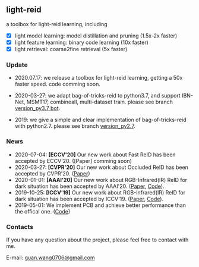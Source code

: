 ## light-reid
a toolbox for light-reid learning, including 
- [x] light model learning: model distillation and pruning (1.5x-2x faster)
- [x] light feature learning: binary code learning (10x faster)
- [x] light retrieval: coarse2fine retrieval (5x faster)

### Update
- 2020.07.17: we release a toolbox for light-reid learning, getting a 50x faster speed. code comming soon.
* 2020-03-27: we adapt bag-of-tricks-reid to python3.7, and support IBN-Net, MSMT17, combineall, multi-dataset train. please see branch [version_py3.7 bot](https://github.com/wangguanan/light-reid/tree/version_py3.7_bot).
- 2019: we give a simple and clear implementation of bag-of-tricks-reid with python2.7. please see branch [version_py2.7](https://github.com/wangguanan/light-reid/tree/version_py2.7).

### News
* 2020-07-04: **[ECCV'20]** Our new work about Fast ReID has been accepted by ECCV'20. ([Paper] comming soon)
* 2020-03-27: **[CVPR'20]** Our new work about Occluded ReID has been accepted by CVPR'20. ([Paper](https://arxiv.org/abs/2003.08177))
* 2020-01-01: **[AAAI'20]** Our new work about RGB-Infrared(IR) ReID for dark situation has been accepted by AAAI'20. ([Paper](https://arxiv.org/pdf/2002.04114.pdf), [Code](https://github.com/wangguanan/JSIA-ReID)).
* 2019-10-25: **[ICCV'19]** Our new work about RGB-Infrared(IR) ReID for dark situation has been accepted by ICCV'19. ([Paper](http://openaccess.thecvf.com/content_ICCV_2019/papers/Wang_RGB-Infrared_Cross-Modality_Person_Re-Identification_via_Joint_Pixel_and_Feature_Alignment_ICCV_2019_paper.pdf), [Code](https://github.com/wangguanan/AlignGAN)).
* 2019-05-01: We implement PCB and achieve better performance than the offical one. ([Code](https://github.com/wangguanan/Pytorch-Person-ReID-Baseline-PCB-Beyond-Part-Models))

### Contacts
If you have any question about the project, please feel free to contact with me.

E-mail: guan.wang0706@gmail.com